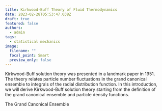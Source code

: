 ```yaml
---
title: Kirkwood-Buff Theory of Fluid Thermodynamics
date: 2023-02-28T05:53:47.038Z
draft: true
featured: false
authors:
  - admin
tags:
  - statistical mechanics
image:
  filename: ""
  focal_point: Smart
  preview_only: false
---
```

Kirkwood-Buff solution theory was presented in a landmark paper in 1951. The theory relates particle number fluctuations in the grand canonical ensemble to integrals of the radial distribution function. In this introduction, we will derive Kirkwood-Buff solution theory starting from the definition of the grand canonical ensemble and particle density functions.

The Grand Canonical Ensemble
